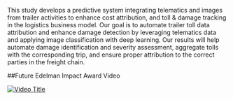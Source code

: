 This study develops a predictive system integrating telematics and images from
trailer activities to enhance cost attribution, and toll & damage tracking in the
logistics business model. Our goal is to automate trailer toll data attribution and
enhance damage detection by leveraging telematics data and applying image
classification with deep learning. Our results will help automate damage
identification and severity assessment, aggregate tolls with the corresponding
trip, and ensure proper attribution to the correct parties in the freight chain.

##Future Edelman Impact Award Video

[![Video Title](https://i.postimg.cc/kGJSPHHW/Capture.jpg)](https://www.youtube.com/watch?v=La1AOvXXJeg&t=6s)
